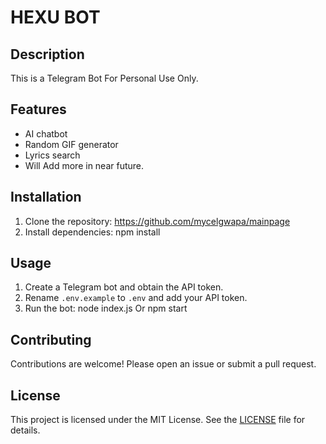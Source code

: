 # HEXU BOT

## Description
This is a Telegram Bot For Personal Use Only.

## Features
- AI chatbot
- Random GIF generator
- Lyrics search
- Will Add more in near future.

## Installation
1. Clone the repository: 
https://github.com/mycelgwapa/mainpage
2. Install dependencies:
npm install

## Usage
1. Create a Telegram bot and obtain the API token.
2. Rename `.env.example` to `.env` and add your API token.
3. Run the bot: 
node index.js Or npm start


## Contributing
Contributions are welcome! Please open an issue or submit a pull request.

## License
This project is licensed under the MIT License. See the [LICENSE](LICENSE) file for details.

